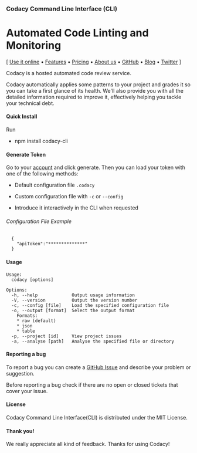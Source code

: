### Codacy Command Line Interface (CLI)
# Automated Code Linting and Monitoring

\[ [Use it online](https://www.codacy.com) • [Features](https://www.codacy.com/features) •
[Pricing](https://www.codacy.com/pricing) • [About us](https://www.codacy.com/about) •
[GitHub](https://www.github.com/codacy) • [Blog](http://blog.codacy.com) •
[Twitter](https://twitter.com/codacy/) \]

Codacy is a hosted automated code review service.

Codacy automatically applies some patterns to your project and grades it so you can take a first glance of its health. We'll also provide you with all the detailed information required to improve it, effectively helping you tackle your technical debt.

#### Quick Install
Run
* npm install codacy-cli

#### Generate Token

Go to your [account](https://www.codacy.com/account#ApiTokens) and click generate.
Then you can load your token with one of the following methods:
* Default configuration file `.codacy`

* Custom configuration file with `-c` or `--config`

* Introduce it interactively in the CLI when requested

###### Configuration File Example

      {
        "apiToken":"**************"
      }

#### Usage

    Usage:
      codacy [options]

    Options:
      -h, --help             Output usage information
      -V, --version          Output the version number
      -c, --config [file]    Load the specified configuration file
      -o, --output [format]  Select the output format
        Formats:
        * raw (default)
        * json
        * table
      -p, --project [id]     View project issues
      -a, --analyse [path]   Analyse the specified file or directory

#### Reporting a bug

To report a bug you can create a
[GitHub Issue](https://github.com/codacy/codacy-cli/issues/new) and describe
your problem or suggestion.

Before reporting a bug check if there are no open or closed
tickets that cover your issue.

#### License

Codacy Command Line Interface(CLI) is distributed under the MIT License.

#### Thank you!

We really appreciate all kind of feedback. Thanks for using Codacy!
